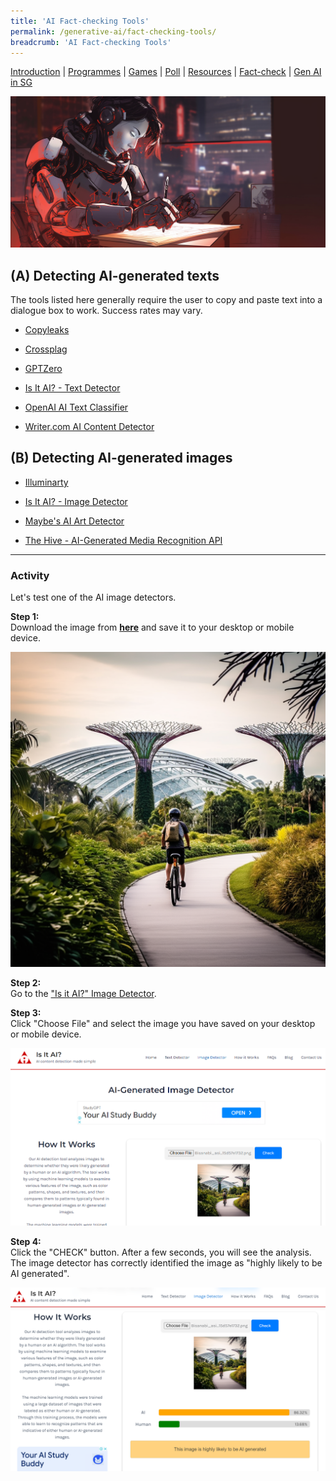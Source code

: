 ```yaml
---
title: 'AI Fact-checking Tools'
permalink: /generative-ai/fact-checking-tools/
breadcrumb: 'AI Fact-checking Tools'
---
```


[Introduction](/generative-ai/what-is-generative-ai/)  |   [Programmes](/generative-ai/programmes/)  |  [Games](/generative-ai/games/)  |  [Poll](/generative-ai/gen-ai-poll/)  | [Resources](/generative-ai/resource-toolkit/)  | [Fact-check](/generative-ai/fact-checking-tools/)  | [Gen AI in SG](/generative-ai/generative-ai-singapore/)

![](../images/gen-ai-tools.png)

## (A)  Detecting AI-generated texts

The tools listed here generally require the user to copy and paste text into a dialogue box to work. Success rates may vary.

- [Copyleaks](https://copyleaks.com/ 
  ) 

- [Crossplag](https://crossplag.com/ 
  )

- [GPTZero](https://gptzero.me/ 
  )

- [Is It AI? - Text Detector](https://isitai.com/ai-text-detector/) 

- [OpenAI AI Text Classifier](https://platform.openai.com/ai-text-classifier) 

- [Writer.com AI Content Detector](https://writer.com/ai-content-detector/ 
  )

  

## (B) Detecting AI-generated images

- [Illuminarty](https://app.illuminarty.ai/)

- [Is It AI? - Image Detector](https://isitai.com/ai-image-detector/)

- [Maybe's AI Art Detector](https://umm-maybe-ai-image-detector.hf.space/)

- [The Hive - AI-Generated Media Recognition API](https://thehive.ai/demos?case_study=ai_generated_image_detection) 

  

<hr>

### Activity 

Let's test one of the AI image detectors.

**Step 1:**<br>Download the image from **[here](https://go.gov.sg/sure-mj-image-test1)** and save it to your desktop or mobile device. 

![](../images/Bisanabi_asian_man_cycling_along_gardens_by_the_bay_in_Singapor_9b697a8a-775e-4f6d-99f7-8815d57e1732.png)

**Step 2:**<br>Go to the ["Is it AI?" Image Detector](https://isitai.com/ai-image-detector/).

**Step 3:**<br>Click "Choose File" and select the image you have saved on your desktop or mobile device.

![](../images/isitai-test1.PNG)



**Step 4:**<br>Click the "CHECK" button. After a few seconds, you will see the analysis. The image detector has correctly identified the image as "highly likely to be AI generated".

![](../images/isitai-test1a.PNG)

 